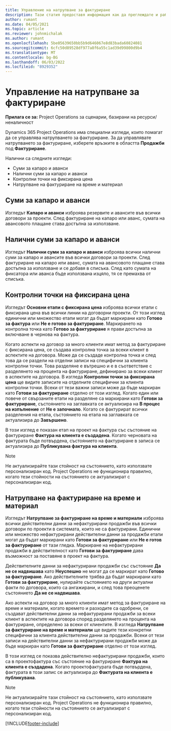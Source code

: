 ```yaml
---
title: Управление на натрупване за фактуриране
description: Тази статия предоставя информация как да преглеждате и работите с изоставането при таксуване в Project Operations.
author: rumant
ms.date: 04/05/2021
ms.topic: article
ms.reviewer: johnmichalak
ms.author: rumant
ms.openlocfilehash: 5be05639650bb5b9d646067e8d83bada60824081
ms.sourcegitcommit: 6cfc50d89528df977a8f6a55c1ad39d99800d9b4
ms.translationtype: MT
ms.contentlocale: bg-BG
ms.lasthandoff: 06/03/2022
ms.locfileid: "8929352"
---
```

# <a name="manage-billing-backlog"></a>Управление на натрупване за фактуриране

**Прилага се за:** Project Operations за сценарии, базирани на ресурси/неналичност

Dynamics 365 Project Operations има специални изгледи, които помагат да се управлява натрупването за фактуриране. За да управлявате натрупването за фактуриране, изберете връзките в областта **Продажби** под **Фактуриране**. 

Налични са следните изгледи:

- Суми за капаро и аванси
- Налични суми за капаро и аванси
- Контролни точки на фиксирана цена
- Натрупване на фактуриране на време и материал

## <a name="retainers-and-advances"></a>Суми за капаро и аванси

Изгледът **Капаро и аванси** изброява резервите и авансите във всички договори за проекти. След фактуриране на капаро или аванс, сумата на авансовото плащане става достъпна за използване.

## <a name="available-retainers-and-advances"></a>Налични суми за капаро и аванси

Изгледът **Налични суми за капаро и аванси** изброява всички налични суми за капаро и авансите във всички договори за проекти. След фактуриране на капаро или аванс, сумата на авансовото плащане става достъпна за използване и се добавя в списъка. След като сумата на фиксатора или аванса бъде използвана изцяло, тя се премахва от списъка.

## <a name="fixed-price-milestones"></a>Контролни точки на фиксирана цена

Изгледът **Основни етапи с фиксирана цена** изброява всички етапи с фиксирана цена във всички линии на договорни проекти. От този изглед единични или множество етапи могат да бъдат маркирани като **Готово за фактура** или **Не е готово за фактуриране**. Маркирането на контролна точка като **Готово за фактуриране** я прави достъпна за включване в чернова на фактура.

Когато аспекти на договор за много клиенти имат метод за фактуриране с фиксирана цена, се създава контролна точка за всеки клиент в аспектите на договора. Може да се създаде контролна точка и след това да се раздели на отделни записи на специфични за клиента контролни точки. Това разделяне е вътрешно и е в съответствие с разделянето на процента на фактуриране, дефинирано за всеки клиент в аспектите на договора. В изгледа **Контролни точки за фиксирана цена** ще видите записите на отделните специфични за клиента контролни точки. Всеки от тези важни записи може да бъде маркиран като **Готови за фактуриране** отделно от този изглед. Когато един или повече от свързаните етапи на разделяне са маркирани като **Готови за фактуриране**, състоянието на заглавката се актуализира на **В процес на изпълнение** от **Не е започнало**. Когато се фактурират всички разделения на етапа, състоянието на етапа на заглавката се актуализира до **Завършено**.

В този изглед е показан етап на проект на фактура със състояние на фактуриране **Фактура на клиента е създадена**. Когато черновата на фактурата бъде потвърдена, състоянието на фактуриране в записа се актуализира до **Публикувана фактура на клиента**. 

> [!NOTE] 
> Не актуализирайте тази стойност на състоянието, като използвате персонализиран код. Project Operations не функционира правилно, когато тези стойности на състоянието се актуализират с персонализиран код.

## <a name="time-and-material-billing-backlog"></a>Натрупване на фактуриране на време и материал

Изгледът **Натрупване за фактуриране на време и материали** изброява всички действителни данни за нефактурирани продажби във всички договори по проекти в системата, които не са фактурирани. Единични или множество нефактурирани действителни данни за продажби етапи могат да бъдат маркирани като **Готови за фактуриране** или **Не е готов за фактуриране** от тази гледка. Маркиране на нефактурирани продажби в действителност като **Готови за фактуриране** дава възможност за поставяне в проект на фактура.

Действителните данни за нефактурирани продажби със състояние **Да не се надвишава** като **Неуспешно** не могат да се маркират като **Готово за фактуриране**. Ако действителните трябва да бъдат маркирани като **Готови за фактуриране**, нулирайте състоянието на други актуални факти по договора, които са ангажирани, и след това преоценете състоянието **Да не се надвишава**.

Ако аспекти на договор за много клиенти имат метод за фактуриране на време и материали, когато времето и разходите са одобрени, се създават действителни данни за нефактурирани продажби за всеки клиент в аспектите на договора според разделянето на процента на фактуриране, определено за всеки от клиентите. В изгледа **Натрупване за фактуриране на време и материали** ще видите тези конкретни специфични за клиента действителни данни за продажби. Всеки от тези записи на действителни данни за нефактурирани продажби може да бъде маркиран като **Готови за фактуриране** отделно от този изглед.

В този изглед се показва действително нефактурирани продажби, които са в проектофактура със състояние на фактуриране **Фактура на клиента е създадена**. Когато проектофактурата бъде потвърдена, фактурата в този запис се актуализира до **Фактурата на клиента е публикувана**. 

> [!NOTE] 
> Не актуализирайте тази стойност на състоянието, като използвате персонализиран код. Project Operations не функционира правилно, когато тези стойности на състоянието се актуализират с персонализиран код.


[!INCLUDE[footer-include](../includes/footer-banner.md)]
